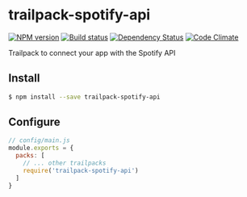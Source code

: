 # trailpack-spotify-api

[![NPM version][npm-image]][npm-url]
[![Build status][ci-image]][ci-url]
[![Dependency Status][daviddm-image]][daviddm-url]
[![Code Climate][codeclimate-image]][codeclimate-url]

Trailpack to connect your app with the Spotify API

## Install

```sh
$ npm install --save trailpack-spotify-api
```

## Configure

```js
// config/main.js
module.exports = {
  packs: [
    // ... other trailpacks
    require('trailpack-spotify-api')
  ]
}
```

[npm-image]: https://img.shields.io/npm/v/trailpack-spotify-api.svg?style=flat-square
[npm-url]: https://npmjs.org/package/trailpack-spotify-api
[ci-image]: https://img.shields.io/travis//trailpack-spotify-api/master.svg?style=flat-square
[ci-url]: https://travis-ci.org//trailpack-spotify-api
[daviddm-image]: http://img.shields.io/david//trailpack-spotify-api.svg?style=flat-square
[daviddm-url]: https://david-dm.org//trailpack-spotify-api
[codeclimate-image]: https://img.shields.io/codeclimate/github//trailpack-spotify-api.svg?style=flat-square
[codeclimate-url]: https://codeclimate.com/github//trailpack-spotify-api

